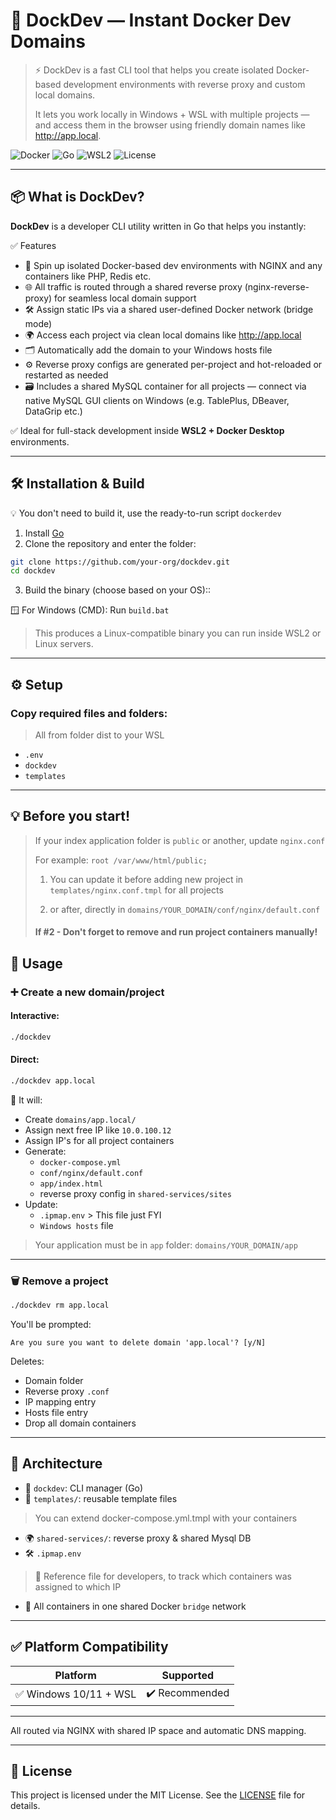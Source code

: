 # 🚀 DockDev — Instant Docker Dev Domains

> ⚡️ DockDev is a fast CLI tool that helps you create isolated Docker-based development environments with reverse proxy and custom local domains. 
> 
> It lets you work locally in Windows + WSL with multiple projects — and access them in the browser using friendly domain names like http://app.local.

![Docker](https://img.shields.io/badge/Docker-ready-blue)
![Go](https://img.shields.io/badge/Built%20with-Go-informational)
![WSL2](https://img.shields.io/badge/WSL2-supported-green)
![License](https://img.shields.io/badge/license-MIT-lightgrey)

---

## 📦 What is DockDev?

**DockDev** is a developer CLI utility written in Go that helps you instantly:

✅ Features
- 🔧 Spin up isolated Docker-based dev environments with NGINX and any containers like PHP, Redis etc.
- 🌐 All traffic is routed through a shared reverse proxy (nginx-reverse-proxy) for seamless local domain support
- 🛠 Assign static IPs via a shared user-defined Docker network (bridge mode)
- 🌍 Access each project via clean local domains like http://app.local
- 🗂 Automatically add the domain to your Windows hosts file
- ⚙️ Reverse proxy configs are generated per-project and hot-reloaded or restarted as needed
- 🗃️ Includes a shared MySQL container for all projects — connect via native MySQL GUI clients on Windows (e.g. TablePlus, DBeaver, DataGrip etc.)

✅ Ideal for full-stack development inside **WSL2 + Docker Desktop** environments.

---

## 🛠 Installation & Build

💡 You don't need to build it, use the ready-to-run script `dockerdev`

1. Install [Go](https://go.dev/dl/)
2. Clone the repository and enter the folder:

```bash
git clone https://github.com/your-org/dockdev.git
cd dockdev
```

3. Build the binary (choose based on your OS)::

🪟 For Windows (CMD):
Run `build.bat`

> This produces a Linux-compatible binary you can run inside WSL2 or Linux servers.

---

## ⚙️ Setup

### Copy required files and folders:

> All from folder dist to your WSL

- `.env`
- `dockdev`
- `templates`

---
## 💡 Before you start!

> If your index application folder is `public` or another, update `nginx.conf`
>
> For example: `root /var/www/html/public;`
>
> 1. You can update it before adding new project in `templates/nginx.conf.tmpl` for all projects
> 
> 2. or after, directly in `domains/YOUR_DOMAIN/conf/nginx/default.conf` 
> #### If #2 - Don't forget to remove and run project containers manually!


## 🚀 Usage

### ➕ Create a new domain/project

#### Interactive:

```bash
./dockdev
```

#### Direct:

```bash
./dockdev app.local
```

🔧 It will:

- Create `domains/app.local/`
- Assign next free IP like `10.0.100.12`
- Assign IP's for all project containers
- Generate:
  - `docker-compose.yml`
  - `conf/nginx/default.conf`
  - `app/index.html`
  - reverse proxy config in `shared-services/sites`
- Update:
  - `.ipmap.env` > This file just FYI
  - `Windows hosts` file

> Your application must be in  `app` folder: `domains/YOUR_DOMAIN/app`
---

### 🗑 Remove a project

```bash
./dockdev rm app.local
```

You'll be prompted:

```
Are you sure you want to delete domain 'app.local'? [y/N]
```

Deletes:

- Domain folder
- Reverse proxy `.conf`
- IP mapping entry
- Hosts file entry
- Drop all domain containers

---

## 🧱 Architecture

- 🔧 `dockdev`: CLI manager (Go)
- 📁 `templates/`: reusable template files 
> You can extend docker-compose.yml.tmpl with your containers
- 🌍 `shared-services/`: reverse proxy & shared Mysql DB
- 🛠 `.ipmap.env`
>📘 Reference file for developers, to track which containers was assigned to which IP
- 🔌 All containers in one shared Docker `bridge` network

---

## ✅ Platform Compatibility

| Platform              | Supported |
|-----------------------|-----------|
| ✅ Windows 10/11 + WSL | ✔️ Recommended |

---

All routed via NGINX with shared IP space and automatic DNS mapping.

---

## 📄 License

This project is licensed under the MIT License. See the [LICENSE](./LICENSE) file for details.
